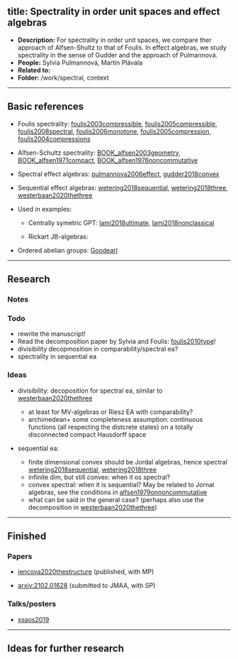 title: Spectrality in order unit spaces and effect algebras
---
*  **Description:** For spectrality in order unit spaces, we compare ther approach of Alfsen-Shultz to that of Foulis.
   In effect algebras, we study spectrality in the sense of Gudder and the approach of Pulmannová.  
*  **People:** Sylvia Pulmannová, Martin Plávala  
*  **Related to:**     
*  **Folder:** /work/spectral, context 

---


## Basic references

* Foulis spectrality: [foulis2003compressible](foulis2003compressible), [foulis2005compressible](foulis2005compressible), 
[foulis2008spectral](foulis2008spectral), [foulis2006monotone](foulis2006monotone),  [foulis2005compression](foulis2005compression), [foulis2004compressions](foulis2004compressions)
    
* Alfsen-Schultz spectrality: [BOOK_alfsen2003geometry](BOOK_alfsen2003geometry),
  [BOOK_alfsen1971compact](BOOK_alfsen1971compact), [BOOK_alfsen1976noncommutative](BOOK_alfsen1976noncommutative)
      

* Spectral effect algebras: [pulmannova2006effect](pulmannova2006effect),  [gudder2018convex](gudder2018convex)  

* Sequential effect algebras:  [wetering2018sequential](wetering2018sequential), [wetering2018three](wetering2018three),
  [westerbaan2020thethree](westerbaan2020thethree)

* Used in examples:    
    
    -  Centrally symetric GPT: [lami2018ultimate](lami2018ultimate),
   [lami2018nonclassical](lami2018nonclassical)      
   
    -  Rickart JB-algebras:

* Ordered abelian  groups: [Goodearl]()     


---

## Research



### Notes



### Todo

* rewrite the manuscript!
* Read the decomposition paper by Sylvia and Foulis: [foulis2010type](foulis2010type)!    
* divisibility decopmosition in comparability/spectral ea?    
* spectrality in sequential ea


### Ideas

* divisibility: decoposition for spectral ea, similar to [westerbaan2020thethree](westerbaan2020thethree)    
    - at least for MV-algebras or Riesz EA with comparability?    
    - archimedean+ some completeness assumption: continuous functions (all respecting the distcrete states) on a totally
      disconnected compact Hausdorff space

* sequential ea:     
    - finite dimensional convex should be Jordal algebras, hence spectral [wetering2018sequential](wetering2018sequential), [wetering2018three](wetering2018three)   
    - infinite dim, but still convex: when it os spectral?     
    - convex spectral: when it is sequential? May be related to Jornal algebras, see the conditions in [alfsen1979onnoncommutative](alfsen1979onnoncommutative)     
    - what can be said in the general case? (perhaps also use the decomposition in [westerbaan2020thethree](westerbaan2020thethree)) 
    




---

## Finished

### Papers

* [jencova2020thestructure](jencova2020thestructure) (published, with MP)

* [arxiv:2102.01628](https://arxiv.org/abs/2102.01628) (submitted to JMAA, with SP)


### Talks/posters

* [ssaos2019](PROJECT_spectral/ssaos2019.pdf)

---

## Ideas for further research